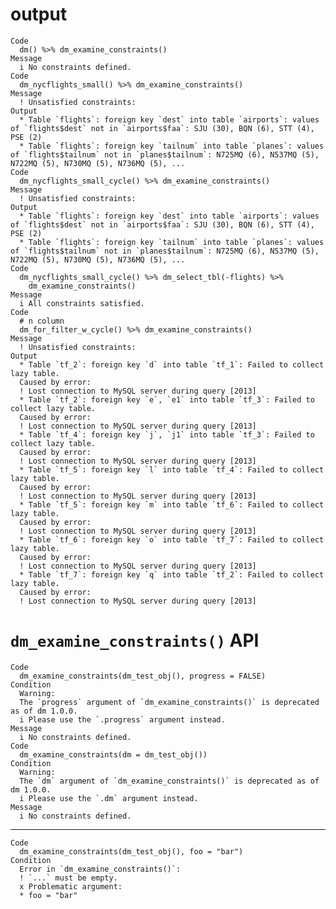 # output

    Code
      dm() %>% dm_examine_constraints()
    Message
      i No constraints defined.
    Code
      dm_nycflights_small() %>% dm_examine_constraints()
    Message
      ! Unsatisfied constraints:
    Output
      * Table `flights`: foreign key `dest` into table `airports`: values of `flights$dest` not in `airports$faa`: SJU (30), BQN (6), STT (4), PSE (2)
      * Table `flights`: foreign key `tailnum` into table `planes`: values of `flights$tailnum` not in `planes$tailnum`: N725MQ (6), N537MQ (5), N722MQ (5), N730MQ (5), N736MQ (5), ...
    Code
      dm_nycflights_small_cycle() %>% dm_examine_constraints()
    Message
      ! Unsatisfied constraints:
    Output
      * Table `flights`: foreign key `dest` into table `airports`: values of `flights$dest` not in `airports$faa`: SJU (30), BQN (6), STT (4), PSE (2)
      * Table `flights`: foreign key `tailnum` into table `planes`: values of `flights$tailnum` not in `planes$tailnum`: N725MQ (6), N537MQ (5), N722MQ (5), N730MQ (5), N736MQ (5), ...
    Code
      dm_nycflights_small_cycle() %>% dm_select_tbl(-flights) %>%
        dm_examine_constraints()
    Message
      i All constraints satisfied.
    Code
      # n column
      dm_for_filter_w_cycle() %>% dm_examine_constraints()
    Message
      ! Unsatisfied constraints:
    Output
      * Table `tf_2`: foreign key `d` into table `tf_1`: Failed to collect lazy table.
      Caused by error:
      ! Lost connection to MySQL server during query [2013]
      * Table `tf_2`: foreign key `e`, `e1` into table `tf_3`: Failed to collect lazy table.
      Caused by error:
      ! Lost connection to MySQL server during query [2013]
      * Table `tf_4`: foreign key `j`, `j1` into table `tf_3`: Failed to collect lazy table.
      Caused by error:
      ! Lost connection to MySQL server during query [2013]
      * Table `tf_5`: foreign key `l` into table `tf_4`: Failed to collect lazy table.
      Caused by error:
      ! Lost connection to MySQL server during query [2013]
      * Table `tf_5`: foreign key `m` into table `tf_6`: Failed to collect lazy table.
      Caused by error:
      ! Lost connection to MySQL server during query [2013]
      * Table `tf_6`: foreign key `o` into table `tf_7`: Failed to collect lazy table.
      Caused by error:
      ! Lost connection to MySQL server during query [2013]
      * Table `tf_7`: foreign key `q` into table `tf_2`: Failed to collect lazy table.
      Caused by error:
      ! Lost connection to MySQL server during query [2013]

# `dm_examine_constraints()` API

    Code
      dm_examine_constraints(dm_test_obj(), progress = FALSE)
    Condition
      Warning:
      The `progress` argument of `dm_examine_constraints()` is deprecated as of dm 1.0.0.
      i Please use the `.progress` argument instead.
    Message
      i No constraints defined.
    Code
      dm_examine_constraints(dm = dm_test_obj())
    Condition
      Warning:
      The `dm` argument of `dm_examine_constraints()` is deprecated as of dm 1.0.0.
      i Please use the `.dm` argument instead.
    Message
      i No constraints defined.

---

    Code
      dm_examine_constraints(dm_test_obj(), foo = "bar")
    Condition
      Error in `dm_examine_constraints()`:
      ! `...` must be empty.
      x Problematic argument:
      * foo = "bar"

